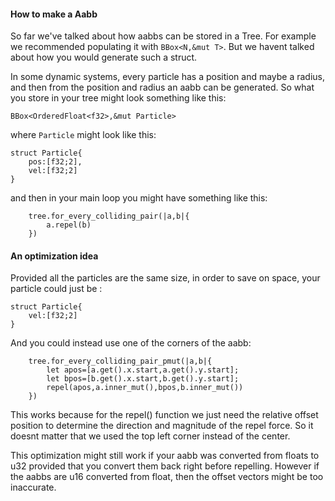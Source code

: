 #### How to make a Aabb

So far we've talked about how aabbs can be stored in a Tree. For example we recommended
populating it with `BBox<N,&mut T>`.
But we havent talked about how you would generate such a struct.

In some dynamic systems, every particle has a position and maybe a radius, and then from the position and radius
an aabb can be generated. So what you store in your tree might look something like this:

`BBox<OrderedFloat<f32>,&mut Particle>`

where `Particle` might look like this:
```
struct Particle{
    pos:[f32;2],
    vel:[f32;2]
}

```

and then in your main loop you might have something like this:
```
    tree.for_every_colliding_pair(|a,b|{
        a.repel(b)
    })
```

#### An optimization idea

Provided all the particles are the same size, in order to save on space, your particle could just be :
```
struct Particle{
    vel:[f32;2]
}
```

And you could instead use one of the corners of the aabb:

```
    tree.for_every_colliding_pair_pmut(|a,b|{
        let apos=[a.get().x.start,a.get().y.start];
        let bpos=[b.get().x.start,b.get().y.start];
        repel(apos,a.inner_mut(),bpos,b.inner_mut())
    })
```

This works because for the repel() function we just need the relative offset position
to determine the direction and magnitude of the repel force. So it doesnt matter that
we used the top left corner instead of the center.

This optimization might still work if your aabb was converted from floats to u32 provided 
that you convert them back right before repelling. However if the aabbs are u16 converted from float,
then the offset vectors might be too inaccurate.


